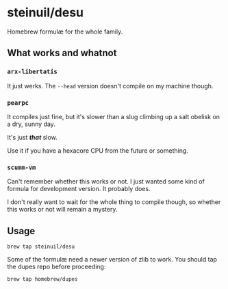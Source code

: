 # steinuil/desu

Homebrew formulæ for the whole family.

## What works and whatnot

### `arx-libertatis`

It just werks. The `--head` version doesn't compile on my machine though.

### `pearpc`

It compiles just fine, but it's slower than a slug climbing up a salt obelisk on a dry, sunny day.

It's just ***that*** slow.

Use it if you have a hexacore CPU from the future or something.

### `scumm-vm`

Can't remember whether this works or not. I just wanted some kind of formula for development version. It probably does.

I don't really want to wait for the whole thing to compile though, so whether this works or not will remain a mystery.

## Usage

    brew tap steinuil/desu

Some of the formulæ need a newer version of zlib to work. You should tap the dupes repo before proceeding:

    brew tap homebrew/dupes
